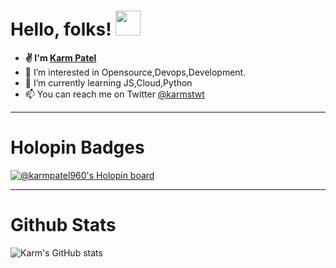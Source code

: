 # Hello, folks! <img src="https://github.com/TheDudeThatCode/TheDudeThatCode/blob/master/Assets/Hi.gif" width="40px">


- <b width="40px">✌ I'm <a href="https://bio.link/karmpatel">Karm Patel</a></b>
- 👀 I’m interested in Opensource,Devops,Development.
- 🌱 I’m currently learning JS,Cloud,Python
- 📫 You can reach me on Twitter <a href="https://twitter.com/karmstwt">@karmstwt</a>


--------------- 
# Holopin Badges

[![@karmpatel960's Holopin board](https://holopin.me/karmpatel960)](https://holopin.io/@karmpatel960)

 --------------
# Github Stats
![Karm's GitHub stats](https://github-readme-stats.vercel.app/api?username=karmpatel960&show_icons=true&theme=radical)

<!-- --------------
# Most  Used Languages
[![Top Langs](https://github-readme-stats.vercel.app/api/top-langs/?username=karmpatel960&layout=compact)](https://github.com/anuraghazra/github-readme-stats)

-------------  -->

